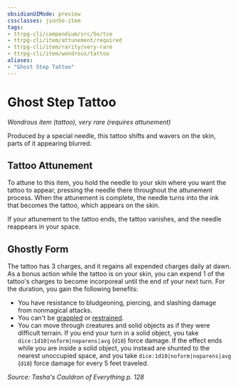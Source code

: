 ```yaml
---
obsidianUIMode: preview
cssclasses: json5e-item
tags:
- ttrpg-cli/compendium/src/5e/tce
- ttrpg-cli/item/attunement/required
- ttrpg-cli/item/rarity/very-rare
- ttrpg-cli/item/wondrous/tattoo
aliases: 
- "Ghost Step Tattoo"
---
```

# Ghost Step Tattoo
*Wondrous item (tattoo), very rare (requires attunement)*  



Produced by a special needle, this tattoo shifts and wavers on the skin, parts of it appearing blurred.

## Tattoo Attunement

To attune to this item, you hold the needle to your skin where you want the tattoo to appear, pressing the needle there throughout the attunement process. When the attunement is complete, the needle turns into the ink that becomes the tattoo, which appears on the skin.

If your attunement to the tattoo ends, the tattoo vanishes, and the needle reappears in your space.

## Ghostly Form

The tattoo has 3 charges, and it regains all expended charges daily at dawn. As a bonus action while the tattoo is on your skin, you can expend 1 of the tattoo's charges to become incorporeal until the end of your next turn. For the duration, you gain the following benefits:

- You have resistance to bludgeoning, piercing, and slashing damage from nonmagical attacks.  
- You can't be [grappled](Інструменти%20ДМ/CLI/rules/conditions.md#Grappled) or [restrained](Інструменти%20ДМ/CLI/rules/conditions.md#Restrained).  
- You can move through creatures and solid objects as if they were difficult terrain. If you end your turn in a solid object, you take `dice:1d10|noform|noparens|avg` (`d10`) force damage. If the effect ends while you are inside a solid object, you instead are shunted to the nearest unoccupied space, and you take `dice:1d10|noform|noparens|avg` (`d10`) force damage for every 5 feet traveled.  

*Source: Tasha's Cauldron of Everything p. 128*